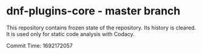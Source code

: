 # dnf-plugins-core - master branch

This repository contains frozen state of the repository.
Its history is cleared. It is used only for static code
analysis with Codacy.

Commit Time: 1692172057